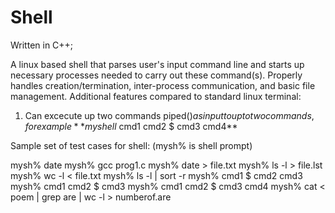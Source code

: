 # Shell
Written in C++;

A linux based shell that parses user's input command line and starts up necessary processes needed to carry out these command(s). Properly handles creation/termination, inter-process communication, and basic file management. 
Additional features compared to standard linux terminal:
1. Can excecute up two commands piped($) as input to up to two commands, for example **myshell$ cmd1 cmd2 $ cmd3 cmd4**

Sample set of test cases for shell:
(mysh% is shell prompt)

mysh% date
mysh% gcc prog1.c
mysh% date > file.txt
mysh% ls -l > file.lst
mysh% wc -l < file.txt
mysh% ls -l | sort -r
mysh% cmd1 $ cmd2 cmd3
mysh% cmd1 cmd2 $ cmd3
mysh% cmd1 cmd2 $ cmd3 cmd4
mysh% cat < poem | grep are | wc -l > numberof.are

